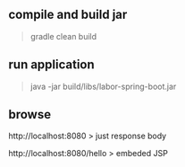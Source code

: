 ## compile and build jar
> gradle clean build

## run application
> java -jar build/libs/labor-spring-boot.jar 

## browse
http://localhost:8080 > just response body

http://localhost:8080/hello > embeded JSP
